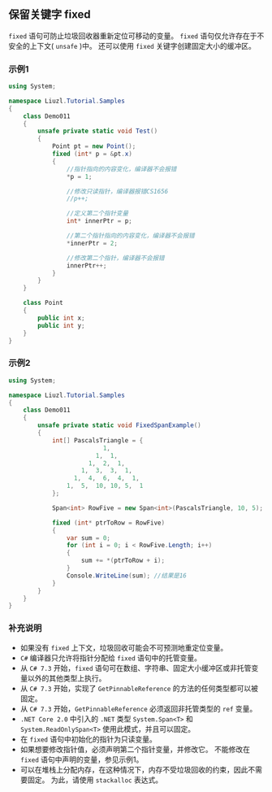 ## 保留关键字 fixed
`fixed` 语句可防止垃圾回收器重新定位可移动的变量。 `fixed` 语句仅允许存在于不安全的上下文( `unsafe` )中。 还可以使用 `fixed` 关键字创建固定大小的缓冲区。

### 示例1
```csharp
using System;

namespace Liuzl.Tutorial.Samples
{
    class Demo011
    {
        unsafe private static void Test()
        {
            Point pt = new Point();
            fixed (int* p = &pt.x)
            {
                //指针指向的内容变化，编译器不会报错
                *p = 1;

                //修改只读指针，编译器报错CS1656
                //p++;

                //定义第二个指针变量
                int* innerPtr = p;

                //第二个指针指向的内容变化，编译器不会报错
                *innerPtr = 2;

                //修改第二个指针，编译器不会报错
                innerPtr++;
            }
        }
    }

    class Point
    {
        public int x;
        public int y;
    }
}
```

### 示例2
```csharp
using System;

namespace Liuzl.Tutorial.Samples
{
    class Demo011
    {
        unsafe private static void FixedSpanExample()
        {
            int[] PascalsTriangle = {
                          1,
                        1,  1,
                      1,  2,  1,
                    1,  3,  3,  1,
                  1,  4,  6,  4,  1,
                1,  5,  10, 10, 5,  1
            };

            Span<int> RowFive = new Span<int>(PascalsTriangle, 10, 5);

            fixed (int* ptrToRow = RowFive)
            {
                var sum = 0;
                for (int i = 0; i < RowFive.Length; i++)
                {
                    sum += *(ptrToRow + i);
                }
                Console.WriteLine(sum); //结果是16
            }
        }
    }
}
```

### 补充说明
* 如果没有 `fixed` 上下文，垃圾回收可能会不可预测地重定位变量。 
* `C#` 编译器只允许将指针分配给 `fixed` 语句中的托管变量。
* 从 `C# 7.3` 开始，`fixed` 语句可在数组、字符串、固定大小缓冲区或非托管变量以外的其他类型上执行。 
* 从 `C# 7.3` 开始，实现了 `GetPinnableReference` 的方法的任何类型都可以被固定。 
* 从 `C# 7.3` 开始，`GetPinnableReference` 必须返回非托管类型的 `ref` 变量。 
* `.NET Core 2.0` 中引入的 `.NET` 类型 `System.Span<T>` 和 `System.ReadOnlySpan<T>` 使用此模式，并且可以固定。 
* 在 `fixed` 语句中初始化的指针为只读变量。 
* 如果想要修改指针值，必须声明第二个指针变量，并修改它。 不能修改在 `fixed` 语句中声明的变量，参见示例1。 
* 可以在堆栈上分配内存，在这种情况下，内存不受垃圾回收的约束，因此不需要固定。 为此，请使用 `stackalloc` 表达式。
